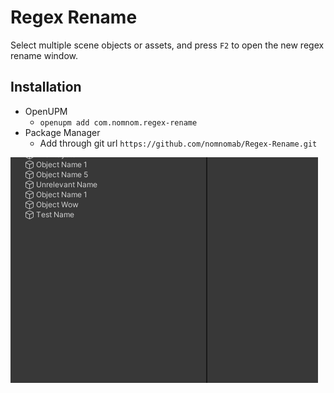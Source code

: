 # Regex Rename
Select multiple scene objects or assets, and press `F2` to open the new regex rename window.

## Installation
- OpenUPM
  - `openupm add com.nomnom.regex-rename`
- Package Manager
  - Add through git url `https://github.com/nomnomab/Regex-Rename.git`

![Preview](./Assets~/preview.gif)